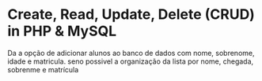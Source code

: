 Create, Read, Update, Delete (CRUD) in PHP & MySQL
========
Da a opção de adicionar alunos ao banco de dados com nome, sobrenome, idade e matricula. seno possivel a organização da lista por nome, chegada, sobrenme e matrícula 

